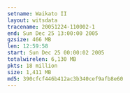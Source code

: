 ```yaml
---
setname: Waikato II
layout: witsdata
tracename: 20051224-110002-1
end: Sun Dec 25 13:00:00 2005
gzsize: 466 MB
len: 12:59:58
start: Sun Dec 25 00:00:02 2005
totalwirelen: 6,130 MB
pkts: 18 million
size: 1,411 MB
md5: 390cfcf446b412ac3b340cef9afb8e60
---
```

